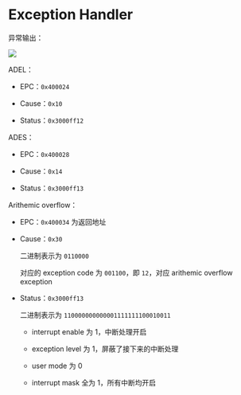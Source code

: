 # Exception Handler

异常输出：

![](/Users/liang2kl/Developer/2021-Fall-Assembly/exception/assets/截屏2021-12-10%20上午12.20.01.png)

ADEL：

- EPC：`0x400024`

- Cause：`0x10`

- Status：`0x3000ff12`

ADES：

- EPC：`0x400028`

- Cause：`0x14`

- Status：`0x3000ff13`

Arithemic overflow：

- EPC：`0x400034` 为返回地址

- Cause：`0x30`
  
  二进制表示为 `0110000`
  
  对应的 exception code 为 `001100`，即 `12`，对应 arithemic overflow exception

- Status：`0x3000ff13`
  
  二进制表示为 `110000000000001111111100010011`
  
  - interrupt enable 为 1，中断处理开启
  
  - exception level 为 1，屏蔽了接下来的中断处理
  
  - user mode 为 0
  
  - interrupt mask 全为 1，所有中断均开启
